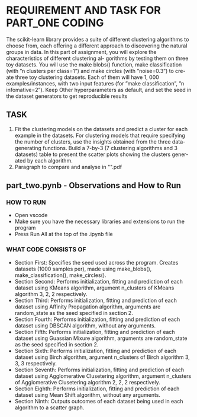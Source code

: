 # REQUIREMENT AND TASK FOR PART_ONE CODING

The scikit-learn library provides a suite of different clustering algorithms to choose from, each
offering a different approach to discovering the natural groups in data.
In this part of assignment, you will explore the characteristics of different clustering al-
gorithms by testing them on three toy datasets. You will use the make blobs() function,
make classification (with ”n clusters per class=1”) and make circles (with ”noise=0.3”) to cre-
ate three toy clustering datasets. Each of them will have 1, 000 examples/instances, with two
input features (for ”make classification”, ”n infomative=2”). Keep Other hyperparameters as
default, and set the seed in the dataset generators to get reproducible results

## TASK

1. Fit the clustering models on the datasets and predict a cluster for each example in the
datasets. For clustering models that require specifying the number of clusters, use the
insights obtained from the three data-generating functions. Build a 7-by-3 (7 clustering
algorithms and 3 datasets) table to present the scatter plots showing the clusters gener-
ated by each algorithm.
1. Paragraph to compare and analyse in "".pdf

## part_two.pynb - Observations and How to Run

### HOW TO RUN

- Open vscode
- Make sure you have the necessary libraries and extensions to run the program
- Press Run All at the top of the .ipynb file

### WHAT CODE CONSISTS OF

- Section First: Specifies the seed used across the program. Creates datasets (1000 samples per),
made using make_blobs(), make_classification(), make_circles().
- Section Second: Performs initialization, fitting and prediction of each dataset using KMeans algorithm,
argument n_clusters of KMeans algorithm 3, 2, 2 respectively.
- Section Third: Performs initialization, fitting and prediction of each dataset using Affinity Propagation algorithm,
arguments are random_state as the seed specified in section 2.
- Section Fourth: Performs initialization, fitting and prediction of each dataset using DBSCAN algorithm, without any arguments.
- Section Fifth: Performs initialization, fitting and prediction of each dataset using Guassian Mixure algorithm,
arguments are random_state as the seed specified in section 2.
- Section Sixth: Performs initialization, fitting and prediction of each dataset using Birch algorithm,
argument n_clusters of Birch algorithm 3, 3, 3 respectively.
- Section Seventh: Performs initialization, fitting and prediction of each dataset using Agglomerative Clusetering algorithm,
argument n_clusters of Agglomerative Clusetering algorithm 2, 2, 2 respectively.
- Section Eighth: Performs initialization, fitting and prediction of each dataset using Mean Shift algorithm, without any arguments.
- Section Ninth: Outputs outcomes of each dataset being used in each algorithm to a scatter graph.
